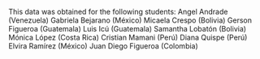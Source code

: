 This data was obtained for the following students:
Angel Andrade (Venezuela)
Gabriela Bejarano (México)
Micaela Crespo (Bolivia)
Gerson Figueroa (Guatemala)
Luis Icú (Guatemala)
Samantha Lobatón (Bolivia)
Mónica López (Costa Rica)
Cristian Mamani (Perú)
Diana Quispe (Perú)
Elvira Ramírez (México)
Juan Diego Figueroa (Colombia)
